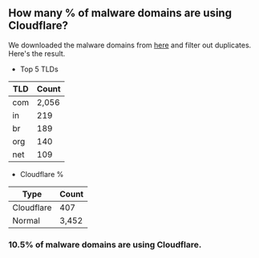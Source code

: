 ## How many % of malware domains are using Cloudflare?


We downloaded the malware domains from [here](https://urlhaus.abuse.ch) and filter out duplicates.
Here's the result.


[//]: # (start replacement)


- Top 5 TLDs

| TLD | Count |
| --- | --- |
| com | 2,056 |
| in | 219 |
| br | 189 |
| org | 140 |
| net | 109 |


- Cloudflare %

| Type | Count |
| --- | --- |
| Cloudflare | 407 |
| Normal | 3,452 |


### 10.5% of malware domains are using Cloudflare.